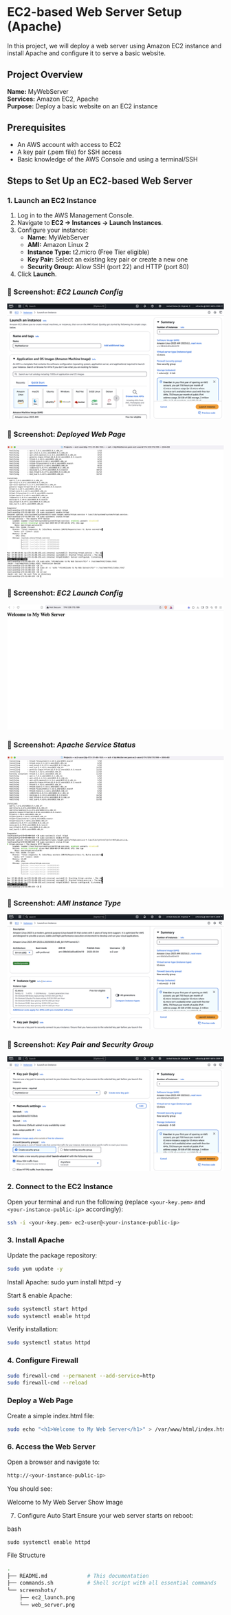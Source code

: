 # EC2-based Web Server Setup (Apache)

In this project, we will deploy a web server using Amazon EC2 instance and install Apache and configure it to serve a basic website.

## Project Overview

**Name:** MyWebServer  
**Services:** Amazon EC2, Apache  
**Purpose:** Deploy a basic website on an EC2 instance

## Prerequisites

- An AWS account with access to EC2
- A key pair (.pem file) for SSH access
- Basic knowledge of the AWS Console and using a terminal/SSH

## Steps to Set Up an EC2-based Web Server

### 1. Launch an EC2 Instance

1. Log in to the AWS Management Console.
2. Navigate to **EC2 → Instances → Launch Instances**.
3. Configure your instance:
   - **Name:** MyWebServer
   - **AMI:** Amazon Linux 2
   - **Instance Type:** t2.micro (Free Tier eligible)
   - **Key Pair:** Select an existing key pair or create a new one
   - **Security Group:** Allow SSH (port 22) and HTTP (port 80)
4. Click **Launch**.

### 📸 Screenshot: *EC2 Launch Config*
![S3 Bucket Creation](screenshots/ec2_launch_config.png)

### 📸 Screenshot: *Deployed Web Page*
![S3 Bucket Creation](screenshots/deploy_webpage_index.png)

### 📸 Screenshot: *EC2 Launch Config*
![S3 Bucket Creation](screenshots/browser_access.png)

### 📸 Screenshot: *Apache Service Status*
![S3 Bucket Creation](screenshots/apache_service_status.png)

### 📸 Screenshot: *AMI Instance Type*
![S3 Bucket Creation](screenshots/ami_instance_type_selection.png)

### 📸 Screenshot: *Key Pair and Security Group*
![S3 Bucket Creation](screenshots/key_pair_security_group_setup.png)


### 2. Connect to the EC2 Instance

Open your terminal and run the following (replace `<your-key.pem>` and `<your-instance-public-ip>` accordingly):

```bash
ssh -i <your-key.pem> ec2-user@<your-instance-public-ip>
```

### 3. Install Apache
Update the package repository:

```bash
sudo yum update -y
```

Install Apache:
sudo yum install httpd -y

Start & enable Apache:

```bash
sudo systemctl start httpd
sudo systemctl enable httpd
```

Verify installation:

```bash
sudo systemctl status httpd
```

### 4. Configure Firewall

```bash
sudo firewall-cmd --permanent --add-service=http
sudo firewall-cmd --reload
```

### Deploy a Web Page

Create a simple index.html file:

```bash
sudo echo "<h1>Welcome to My Web Server</h1>" > /var/www/html/index.html
```

### 6. Access the Web Server
Open a browser and navigate to:

```bash
http://<your-instance-public-ip>
```

You should see:

Welcome to My Web Server
Show Image

7. Configure Auto Start
Ensure your web server starts on reboot:

bash
```
sudo systemctl enable httpd
```

File Structure

``` bash
.
├── README.md             # This documentation
├── commands.sh           # Shell script with all essential commands
└── screenshots/
    ├── ec2_launch.png
    └── web_server.png
```

